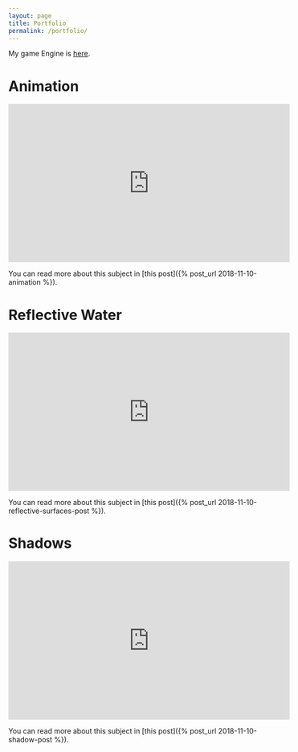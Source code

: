 ```yaml
---
layout: page
title: Portfolio
permalink: /portfolio/
---
```


My game Engine is [here](https://github.com/llGuy/gamedev/tree/master/Game%20Engine/GameEngine/src).

# Animation

<iframe width="560" height="315" src="https://www.youtube.com/embed/FujUxBNqVoA" frameborder="0" allow="accelerometer; autoplay; encrypted-media; gyroscope; picture-in-picture" allowfullscreen></iframe>

You can read more about this subject in [this post]({% post_url 2018-11-10-animation %}).

# Reflective Water

<iframe width="560" height="315" src="https://www.youtube.com/embed/PUhgcU-i3cU" frameborder="0" allow="accelerometer; autoplay; encrypted-media; gyroscope; picture-in-picture" allowfullscreen></iframe>

You can read more about this subject in [this post]({% post_url 2018-11-10-reflective-surfaces-post %}).

# Shadows

<iframe width="560" height="315" src="https://www.youtube.com/embed/Dy7HcziTByo" frameborder="0" allow="accelerometer; autoplay; encrypted-media; gyroscope; picture-in-picture" allowfullscreen></iframe>

You can read more about this subject in [this post]({% post_url 2018-11-10-shadow-post %}).
